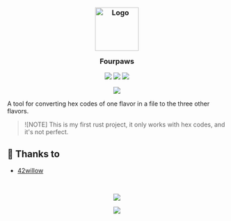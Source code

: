 <h3 align="center">
	<img src="https://raw.githubusercontent.com/catppuccin/catppuccin/main/assets/logos/exports/1544x1544_circle.png" width="100" alt="Logo"/><br/>
	<img src="https://raw.githubusercontent.com/catppuccin/catppuccin/main/assets/misc/transparent.png" height="30" width="0px"/>
	Fourpaws
	<img src="https://raw.githubusercontent.com/catppuccin/catppuccin/main/assets/misc/transparent.png" height="30" width="0px"/>
</h3>

<p align="center">
	<a href="https://github.com/catppuccin/42willow/stargazers"><img src="https://img.shields.io/github/stars/catppuccin/42willow?colorA=363a4f&colorB=b7bdf8&style=for-the-badge"></a>
	<a href="https://github.com/catppuccin/42willow/issues"><img src="https://img.shields.io/github/issues/catppuccin/42willow?colorA=363a4f&colorB=f5a97f&style=for-the-badge"></a>
	<a href="https://github.com/catppuccin/42willow/contributors"><img src="https://img.shields.io/github/contributors/catppuccin/42willow?colorA=363a4f&colorB=a6da95&style=for-the-badge"></a>
</p>

<p align="center">
	<img src="https://raw.githubusercontent.com/catppuccin/catppuccin/main/assets/palette/demo.png"/>
</p>

A tool for converting hex codes of one flavor in a file to the three other flavors.

> ![NOTE]
> This is my first rust project, it only works with hex codes, and it's not perfect.

<!-- ## Usage

1. Clone this repository locally
2. Open the app's settings
3. Select `import theme` and browse to where you cloned Catppuccin
4. Select it -->

<!-- ## 🙋 FAQ

-	Q: **_"Where can I find the doc?"_**\
	A: Run `:help theme` -->

## 💝 Thanks to

- [42willow](https://github.com/42willow)

&nbsp;

<p align="center">
	<img src="https://raw.githubusercontent.com/catppuccin/catppuccin/main/assets/footers/gray0_ctp_on_line.svg?sanitize=true" />
</p>

<p align="center">
	<a href="https://github.com/catppuccin/catppuccin/blob/main/LICENSE"><img src="https://img.shields.io/static/v1.svg?style=for-the-badge&label=License&message=MIT&logoColor=d9e0ee&colorA=363a4f&colorB=b7bdf8"/></a>
</p>